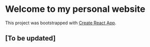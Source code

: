 # Welcome to my personal website

This project was bootstrapped with [Create React App](https://github.com/facebook/create-react-app).

## [To be updated]